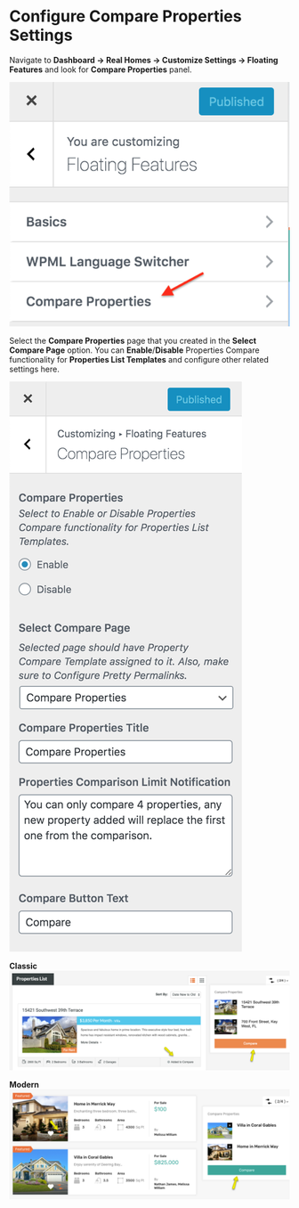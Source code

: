 # Configure Compare Properties Settings

Navigate to **Dashboard → Real Homes → Customize Settings → Floating Features** and look for **Compare Properties** panel.

![RealHomes Compare Properties Panel](images/other-features/compare-properties-panel.png)

Select the **Compare Properties** page that you created in the **Select Compare Page** option. You can **Enable**/**Disable** Properties Compare functionality for **Properties List Templates** and configure other related settings here.

![RealHomes Compare Properties Section](images/other-features/compare-properties-section.png)

**Classic**
![RealHomes Compare Properties Classic](images/other-features/compare-properties-classic.png)

**Modern**
![RealHomes Compare Properties Modern](images/other-features/compare-properties-modern.png)